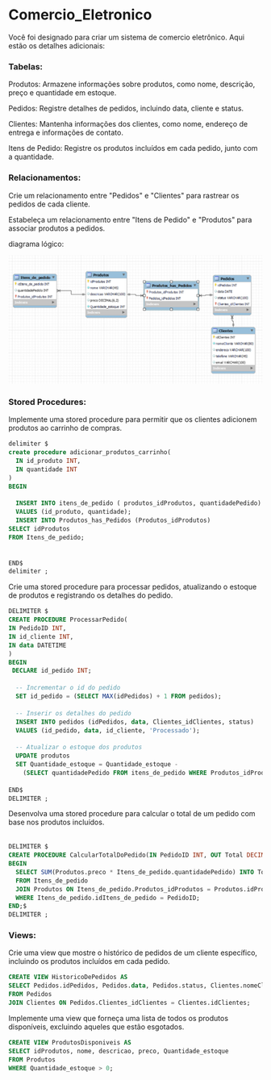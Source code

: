 # Comercio_Eletronico

Você foi designado para criar um sistema de comercio eletrônico. Aqui estão os detalhes adicionais:

### Tabelas:

Produtos: Armazene informações sobre produtos, como nome, descrição, preço e quantidade em estoque.

Pedidos: Registre detalhes de pedidos, incluindo data, cliente e status.

Clientes: Mantenha informações dos clientes, como nome, endereço de entrega e informações de contato.

Itens de Pedido: Registre os produtos incluídos em cada pedido, junto com a quantidade.

### Relacionamentos:

Crie um relacionamento entre "Pedidos" e "Clientes" para rastrear os pedidos de cada cliente.

Estabeleça um relacionamento entre "Itens de Pedido" e "Produtos" para associar produtos a pedidos.

diagrama lógico:

![diagrama-lógico](Diagrama_lógico.png)


### Stored Procedures:

Implemente uma stored procedure para permitir que os clientes adicionem produtos ao carrinho de compras.

```sql
delimiter $
create procedure adicionar_produtos_carrinho(
  IN id_produto INT,
  IN quantidade INT
)
BEGIN

  INSERT INTO itens_de_pedido ( produtos_idProdutos, quantidadePedido)
  VALUES (id_produto, quantidade);
  INSERT INTO Produtos_has_Pedidos (Produtos_idProdutos)
SELECT idProdutos
FROM Itens_de_pedido;


END$
delimiter ;
```

Crie uma stored procedure para processar pedidos, atualizando o estoque de produtos e registrando os detalhes do pedido.

```sql
DELIMITER $
CREATE PROCEDURE ProcessarPedido(
IN PedidoID INT,
IN id_cliente INT,
IN data DATETIME
)
BEGIN
 DECLARE id_pedido INT;

  -- Incrementar o id do pedido
  SET id_pedido = (SELECT MAX(idPedidos) + 1 FROM pedidos);

  -- Inserir os detalhes do pedido
  INSERT INTO pedidos (idPedidos, data, Clientes_idClientes, status)
  VALUES (id_pedido, data, id_cliente, 'Processado');

  -- Atualizar o estoque dos produtos
  UPDATE produtos
  SET Quantidade_estoque = Quantidade_estoque - 
    (SELECT quantidadePedido FROM itens_de_pedido WHERE Produtos_idProdutos = PedidoID);

END$
DELIMITER ;
```
Desenvolva uma stored procedure para calcular o total de um pedido com base nos produtos incluídos.

```sql

DELIMITER $
CREATE PROCEDURE CalcularTotalDoPedido(IN PedidoID INT, OUT Total DECIMAL(10, 2))
BEGIN
  SELECT SUM(Produtos.preco * Itens_de_pedido.quantidadePedido) INTO Total
  FROM Itens_de_pedido
  JOIN Produtos ON Itens_de_pedido.Produtos_idProdutos = Produtos.idProdutos
  WHERE Itens_de_pedido.idItens_de_pedido = PedidoID;
END;$
DELIMITER ;

```

### Views:

Crie uma view que mostre o histórico de pedidos de um cliente específico, incluindo os produtos incluídos em cada pedido.

```sql
CREATE VIEW HistoricoDePedidos AS
SELECT Pedidos.idPedidos, Pedidos.data, Pedidos.status, Clientes.nomeCliente
FROM Pedidos
JOIN Clientes ON Pedidos.Clientes_idClientes = Clientes.idClientes;
```

Implemente uma view que forneça uma lista de todos os produtos disponíveis, excluindo aqueles que estão esgotados.
```sql
CREATE VIEW ProdutosDisponiveis AS
SELECT idProdutos, nome, descricao, preco, Quantidade_estoque
FROM Produtos
WHERE Quantidade_estoque > 0;
```
